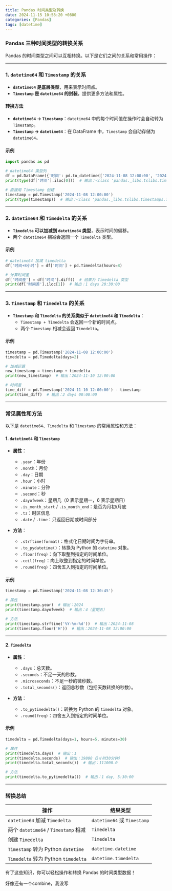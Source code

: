 ```yaml
---
title: Pandas 时间类型及转换
date: 2024-11-15 10:58:20 +0800
categories: [Pandas]
tags: [datetime]
---
```


### **Pandas 三种时间类型的转换关系**  

Pandas 的时间类型之间可以互相转换。以下是它们之间的关系和常用操作：

---

### **1. `datetime64` 和 `Timestamp` 的关系**  

- **`datetime64` 是底层类型**，用来表示时间点。  
- **`Timestamp` 是 `datetime64` 的封装**，提供更多方法和属性。  

#### **转换方法**

- **`datetime64` → `Timestamp`**：`datetime64` 中的每个时间值在操作时会自动转为 `Timestamp`。
- **`Timestamp` → `datetime64`**：在 DataFrame 中，`Timestamp` 会自动存储为 `datetime64`。

#### **示例**

```python
import pandas as pd

# datetime64 类型列
df = pd.DataFrame({'时间': pd.to_datetime(['2024-11-08 12:00:00', '2024-11-09 08:30:00'])})
print(type(df['时间'].iloc[0]))  # 输出：<class 'pandas._libs.tslibs.timestamps.Timestamp'>

# 直接用 Timestamp 创建
timestamp = pd.Timestamp('2024-11-08 12:00:00')
print(type(timestamp))  # 输出：<class 'pandas._libs.tslibs.timestamps.Timestamp'>
```

---

### **2. `datetime64` 和 `Timedelta` 的关系**  

- **`Timedelta` 可以加减到 `datetime64` 类型**，表示时间的偏移。  
- 两个 `datetime64` 相减会返回一个 `Timedelta` 类型。  

#### **示例**

```python
# datetime64 加减 timedelta
df['时间+8小时'] = df['时间'] + pd.Timedelta(hours=8)

# 计算时间差
df['时间差'] = df['时间'].diff()  # 结果为 Timedelta 类型
print(df['时间差'].iloc[1])  # 输出：1 days 20:30:00
```

---

### **3. `Timestamp` 和 `Timedelta` 的关系**  

- **`Timestamp` 和 `Timedelta` 的关系类似于 `datetime64` 和 `Timedelta`**：
  - `Timestamp + Timedelta` 会返回一个新的时间点。
  - 两个 `Timestamp` 相减会返回 `Timedelta`。

#### **示例**

```python
timestamp = pd.Timestamp('2024-11-08 12:00:00')
timedelta = pd.Timedelta(days=2)

# 加减运算
new_timestamp = timestamp + timedelta
print(new_timestamp)  # 输出：2024-11-10 12:00:00

# 时间差
time_diff = pd.Timestamp('2024-11-10 12:00:00') - timestamp
print(time_diff)  # 输出：2 days 00:00:00
```

---

### **常见属性和方法**

以下是 `datetime64`、`Timedelta` 和 `Timestamp` 的常用属性和方法：  

#### **1. `datetime64` 和 `Timestamp`**

- **属性**：
  - `.year`：年份
  - `.month`：月份
  - `.day`：日期
  - `.hour`：小时
  - `.minute`：分钟
  - `.second`：秒
  - `.dayofweek`：星期几（0 表示星期一，6 表示星期日）
  - `.is_month_start` / `.is_month_end`：是否为月初/月底
  - `.tz`：时区信息
  - `.date` / `.time`：只返回日期或时间部分

- **方法**：
  - `.strftime(format)`：格式化日期时间为字符串。
  - `.to_pydatetime()`：转换为 Python 的 `datetime` 对象。
  - `.floor(freq)`：向下取整到指定的时间单位。
  - `.ceil(freq)`：向上取整到指定的时间单位。
  - `.round(freq)`：四舍五入到指定的时间单位。

#### **示例**

```python
timestamp = pd.Timestamp('2024-11-08 12:30:45')

# 属性
print(timestamp.year)  # 输出：2024
print(timestamp.dayofweek)  # 输出：4（星期五）

# 方法
print(timestamp.strftime('%Y-%m-%d'))  # 输出：2024-11-08
print(timestamp.floor('H'))  # 输出：2024-11-08 12:00:00
```

---

#### **2. `Timedelta`**

- **属性**：
  - `.days`：总天数。
  - `.seconds`：不足一天的秒数。
  - `.microseconds`：不足一秒的微秒数。
  - `.total_seconds()`：返回总秒数（包括天数转换的秒数）。

- **方法**：
  - `.to_pytimedelta()`：转换为 Python 的 `timedelta` 对象。
  - `.round(freq)`：四舍五入到指定的时间单位。

#### **示例**

```python
timedelta = pd.Timedelta(days=1, hours=5, minutes=30)

# 属性
print(timedelta.days)  # 输出：1
print(timedelta.seconds)  # 输出：19800（5小时30分钟）
print(timedelta.total_seconds())  # 输出：111000.0

# 方法
print(timedelta.to_pytimedelta())  # 输出：1 day, 5:30:00
```

---

### **转换总结**

| **操作**                             | **结果类型**                |
| ------------------------------------ | --------------------------- |
| `datetime64` 加减 `Timedelta`        | `datetime64` 或 `Timestamp` |
| 两个 `datetime64` / `Timestamp` 相减 | `Timedelta`                 |
| 创建 `Timedelta`                     | `Timedelta`                 |
| `Timestamp` 转为 Python `datetime`   | `datetime.datetime`         |
| `Timedelta` 转为 Python `timedelta`  | `datetime.timedelta`        |

有了这些知识，你可以轻松操作和转换 Pandas 的时间类型数据！

好像还有一个combine，我没写